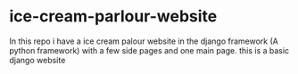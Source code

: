 # ice-cream-parlour-website

In this repo i have a ice cream palour website in the django framework (A python framework) with a few side pages and one main page. this is a basic django website
